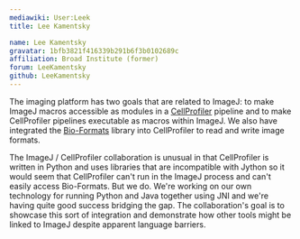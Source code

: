 ```yaml
---
mediawiki: User:Leek
title: Lee Kamentsky

name: Lee Kamentsky
gravatar: 1bfb3821f416339b291b6f3b0102689c
affiliation: Broad Institute (former)
forum: LeeKamentsky
github: LeeKamentsky
---
```


The imaging platform has two goals that are related to ImageJ: to make ImageJ macros accessible as modules in a [CellProfiler](/software/cellprofiler) pipeline and to make CellProfiler pipelines executable as macros within ImageJ. We also have integrated the [Bio-Formats](/formats/bio-formats) library into CellProfiler to read and write image formats.

The ImageJ / CellProfiler collaboration is unusual in that CellProfiler is written in Python and uses libraries that are incompatible with Jython so it would seem that CellProfiler can't run in the ImageJ process and can't easily access Bio-Formats. But we do. We're working on our own technology for running Python and Java together using JNI and we're having quite good success bridging the gap. The collaboration's goal is to showcase this sort of integration and demonstrate how other tools might be linked to ImageJ despite apparent language barriers.
